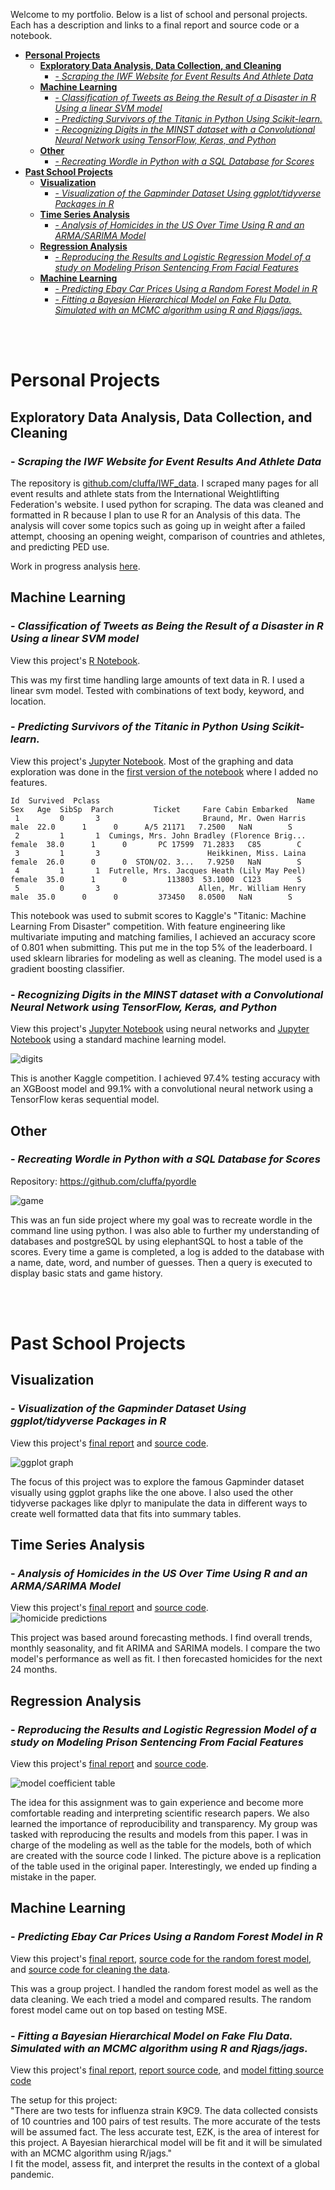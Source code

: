 
Welcome to my portfolio. Below is a list of school and personal projects. Each has a description and links to a final report and source code or a notebook.

- [**Personal Projects**](#personal-projects)
  - [**Exploratory Data Analysis, Data Collection, and Cleaning**](#exploratory-data-analysis-data-collection-and-cleaning)
    - [- *Scraping the IWF Website for Event Results And Athlete Data*](#--scraping-the-iwf-website-for-event-results-and-athlete-data)
  - [**Machine Learning**](#machine-learning)
    - [- *Classification of Tweets as Being the Result of a Disaster in R Using a linear SVM model*](#--classification-of-tweets-as-being-the-result-of-a-disaster-in-r-using-a-linear-svm-model)
    - [- *Predicting Survivors of the Titanic in Python Using Scikit-learn.*](#--predicting-survivors-of-the-titanic-in-python-using-scikit-learn)
    - [- *Recognizing Digits in the MINST dataset with a Convolutional Neural Network using TensorFlow, Keras, and Python*](#--recognizing-digits-in-the-minst-dataset-with-a-convolutional-neural-network-using-tensorflow-keras-and-python)
  - [**Other**](#other)
    - [- *Recreating Wordle in Python with a SQL Database for Scores*](#--recreating-wordle-in-python-with-a-sql-database-for-scores)
- [**Past School Projects**](#past-school-projects)
  - [**Visualization**](#visualization)
    - [- *Visualization of the Gapminder Dataset Using ggplot/tidyverse Packages in R*](#--visualization-of-the-gapminder-dataset-using-ggplottidyverse-packages-in-r)
  - [**Time Series Analysis**](#time-series-analysis)
    - [- *Analysis of Homicides in the US Over Time Using R and an ARMA/SARIMA Model*](#--analysis-of-homicides-in-the-us-over-time-using-r-and-an-armasarima-model)
  - [**Regression Analysis**](#regression-analysis)
    - [- *Reproducing the Results and Logistic Regression Model of a study on Modeling Prison Sentencing From Facial Features*](#--reproducing-the-results-and-logistic-regression-model-of-a-study-on-modeling-prison-sentencing-from-facial-features)
  - [**Machine Learning**](#machine-learning-1)
    - [- *Predicting Ebay Car Prices Using a Random Forest Model in R*](#--predicting-ebay-car-prices-using-a-random-forest-model-in-r)
    - [- *Fitting a Bayesian Hierarchical Model on Fake Flu Data. Simulated with an MCMC algorithm using R and Rjags/jags.*](#--fitting-a-bayesian-hierarchical-model-on-fake-flu-data-simulated-with-an-mcmc-algorithm-using-r-and-rjagsjags)

<br /><br />

# **Personal Projects**

## **Exploratory Data Analysis, Data Collection, and Cleaning**

### - *Scraping the IWF Website for Event Results And Athlete Data*

The repository is [github.com/cluffa/IWF_data](https://github.com/cluffa/IWF_data). I scraped many pages for all event results and athlete stats from the International Weightlifting Federation's website. I used python for scraping. The data was cleaned and formatted in R because I plan to use R for an Analysis of this data. The analysis will cover some topics such as going up in weight after a failed attempt, choosing an opening weight, comparison of countries and athletes, and predicting PED use.

Work in progress analysis [here](https://cluffa.github.io/IWF_data/).

## **Machine Learning**

### - *Classification of Tweets as Being the Result of a Disaster in R Using a linear SVM model*  

View this project's [R Notebook](https://cluffa.github.io/disaster_tweets_nlp_svm/).  

This was my first time handling large amounts of text data in R. I used a linear svm model. Tested with combinations of text body, keyword, and location.

### - *Predicting Survivors of the Titanic in Python Using Scikit-learn.*  

View this project's [Jupyter Notebook](https://github.com/cluffa/titanic/blob/master/titanicV2.ipynb). Most of the graphing and data exploration was done in the [first version of the notebook](https://github.com/cluffa/titanic/blob/master/titanic.ipynb) where I added no features.

```
Id  Survived  Pclass                                            Name     Sex   Age  SibSp  Parch         Ticket     Fare Cabin Embarked
 1         0       3                       Braund, Mr. Owen Harris    male  22.0      1      0      A/5 21171   7.2500   NaN        S
 2         1       1  Cumings, Mrs. John Bradley (Florence Brig...  female  38.0      1      0       PC 17599  71.2833   C85        C
 3         1       3                        Heikkinen, Miss. Laina  female  26.0      0      0  STON/O2. 3...   7.9250   NaN        S
 4         1       1  Futrelle, Mrs. Jacques Heath (Lily May Peel)  female  35.0      1      0         113803  53.1000  C123        S
 5         0       3                      Allen, Mr. William Henry    male  35.0      0      0         373450   8.0500   NaN        S
```

This notebook was used to submit scores to Kaggle's "Titanic: Machine Learning From Disaster" competition. With feature engineering like multivariate imputing and matching families, I achieved an accuracy score of 0.801 when submitting. This put me in the top 5% of the leaderboard. I used sklearn libraries for modeling as well as cleaning. The model used is a gradient boosting classifier.

### - *Recognizing Digits in the MINST dataset with a Convolutional Neural Network using TensorFlow, Keras, and Python*  

View this project's [Jupyter Notebook](https://github.com/cluffa/digit_recognizer/blob/master/digits_tfnn.ipynb) using neural networks and [Jupyter Notebook](https://github.com/cluffa/digit_recognizer/blob/master/digits.ipynb) using a standard machine learning model.  

![digits](./images/digits.png)

This is another Kaggle competition. I achieved 97.4% testing accuracy with an XGBoost model and 99.1% with a convolutional neural network using a TensorFlow keras sequential model.

## **Other**

### - *Recreating Wordle in Python with a SQL Database for Scores*

Repository: <https://github.com/cluffa/pyordle>

![game](./images/game.png)

This was an fun side project where my goal was to recreate wordle in the command line using python. I was also able to further my understanding of databases and postgreSQL by using elephantSQL to host a table of the scores. Every time a game is completed, a log is added to the database with a name, date, word, and number of guesses. Then a query is executed to display basic stats and game history.

<br /><br />

# **Past School Projects**

## **Visualization**

### - *Visualization of the Gapminder Dataset Using ggplot/tidyverse Packages in R*

View this project's [final report](https://github.com/cluffa/stat5730project/blob/master/final_report_Alex_Cluff.pdf) and [source code](https://github.com/cluffa/stat5730project/blob/master/final_report_Alex_Cluff.Rmd).  

![ggplot graph](https://github.com/cluffa/stat5730project/raw/master/final_report_Alex_Cluff_files/figure-gfm/unnamed-chunk-4-1.png)  

The focus of this project was to explore the famous Gapminder dataset visually using ggplot graphs like the one above. I also used the other tidyverse packages like dplyr to manipulate the data in different ways to create well formatted data that fits into summary tables.

## **Time Series Analysis**

### - *Analysis of Homicides in the US Over Time Using R and an ARMA/SARIMA Model*

View this project's [final report](https://cluffa.github.io/stat5550project/) and [source code](https://github.com/cluffa/stat5550project/blob/master/final_project_Alex_Cluff.Rmd).  
![homicide predictions](https://cluffa.github.io/stat5550project/index_files/figure-html/unnamed-chunk-13-1.png)  

This project was based around forecasting methods. I find overall trends, monthly seasonality, and fit ARIMA and SARIMA models. I compare the two model's performance as well as fit. I then forecasted homicides for the next 24 months.

## **Regression Analysis**

### - *Reproducing the Results and Logistic Regression Model of a study on Modeling Prison Sentencing From Facial Features*

View this project's [final report](https://github.com/cluffa/stat3302project/blob/main/group_project.pdf) and [source code](https://github.com/cluffa/stat3302project/blob/main/model.R).  

![model coefficient table](https://github.com/cluffa/stat3302project/blob/main/table2.png?raw=true)  

The idea for this assignment was to gain experience and become more comfortable reading and interpreting scientific research papers. We also learned the importance of reproducibility and transparency. My group was tasked with reproducing the results and models from this paper. I was in charge of the modeling as well as the table for the models, both of which are created with the source code I linked. The picture above is a replication of the table used in the original paper. Interestingly, we ended up finding a mistake in the paper.

## **Machine Learning**

### - *Predicting Ebay Car Prices Using a Random Forest Model in R*

View this project's [final report](https://github.com/cluffa/stat4620project/blob/master/final_report_made_in_colaboration_with_classmates.pdf), [source code for the random forest model](https://github.com/cluffa/stat4620project/blob/master/randomForest.R), and [source code for cleaning the data](https://github.com/cluffa/stat4620project/blob/master/clean_autos_dataset.R).  

This was a group project. I handled the random forest model as well as the data cleaning. We each tried a model and compared results. The random forest model came out on top based on testing MSE.

### - *Fitting a Bayesian Hierarchical Model on Fake Flu Data. Simulated with an MCMC algorithm using R and Rjags/jags.*

View this project's [final report](https://github.com/cluffa/stat3303project/blob/master/Final_project_Alex_Cluff.pdf), [report source code](https://github.com/cluffa/stat3303project/blob/master/Final_project_Alex_Cluff.Rmd), and [model fitting source code](https://github.com/cluffa/stat3303project/blob/master/fit.R)  

The setup for this project:  
"There are two tests for influenza strain K9C9. The data collected consists of 10 countries and 100 pairs of
test results. The more accurate of the tests will be assumed fact. The less accurate test, EZK, is the area of
interest for this project. A Bayesian hierarchical model will be fit and it will be simulated with an MCMC
algorithm using R/jags."  
I fit the model, assess fit, and interpret the results in the context of a global pandemic.
